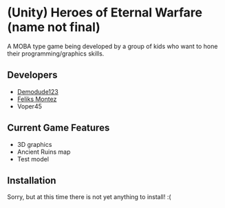 # (Unity) Heroes of Eternal Warfare (name not final)
A MOBA type game being developed by a group of kids who want to hone their programming/graphics skills.

## Developers
* [Demodude123](http://demodude123.netne.net)
* [Feliks Montez](https://plus.google.com/u/0/105142104742103301467/posts)
* Voper45

## Current Game Features
* 3D graphics
* Ancient Ruins map
* Test model

## Installation
Sorry, but at this time there is not yet anything to install! :(